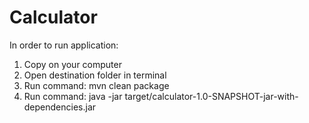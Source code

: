 # Calculator

In order to run application:
1. Copy on your computer
2. Open destination folder in terminal
3. Run command: mvn clean package
4. Run command: java -jar target/calculator-1.0-SNAPSHOT-jar-with-dependencies.jar


